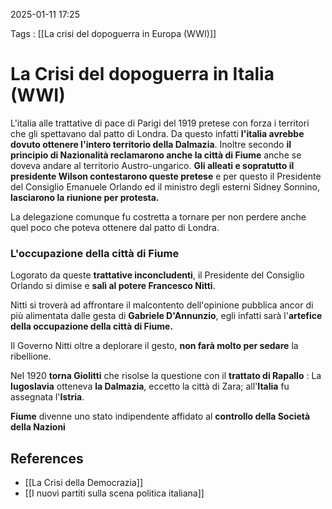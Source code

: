 2025-01-11 17:25

Tags : [[La crisi del dopoguerra in Europa (WWI)]]

# La Crisi del dopoguerra in Italia (WWI)

L'italia alle trattative di pace di Parigi del 1919 pretese con forza i territori che gli spettavano dal patto di Londra. Da questo infatti **l'italia avrebbe dovuto ottenere l'intero territorio della Dalmazia**. Inoltre secondo **il principio di Nazionalità reclamarono anche la città di Fiume** anche se doveva andare al territorio Austro-ungarico. 
**Gli alleati e sopratutto il presidente Wilson contestarono queste pretese** e per questo il Presidente del Consiglio Emanuele Orlando ed il ministro degli esterni Sidney Sonnino, **lasciarono la riunione per protesta.**

La delegazione comunque fu costretta a tornare per non perdere anche quel poco che poteva ottenere dal patto di Londra.
### L'occupazione della città di Fiume
Logorato da queste **trattative inconcludenti**, il Presidente del Consiglio Orlando si dimise e **salì al potere Francesco Nitti**.

Nitti si troverà ad affrontare il malcontento dell'opinione pubblica ancor di più alimentata dalle gesta di **Gabriele D'Annunzio**, egli infatti sarà l'**artefice della occupazione della città di Fiume.**

Il Governo Nitti oltre a deplorare il gesto, **non farà molto per sedare** la ribellione.

Nel 1920 **torna Giolitti** che risolse la questione con il **trattato di Rapallo** : La **Iugoslavia** otteneva **la Dalmazia**, eccetto la città di Zara; all'**Italia** fu assegnata l'**Istria**.

**Fiume** divenne uno stato indipendente affidato al **controllo della Società della Nazioni**
## References

- [[La Crisi della Democrazia]]
- [[I nuovi partiti sulla scena politica italiana]]